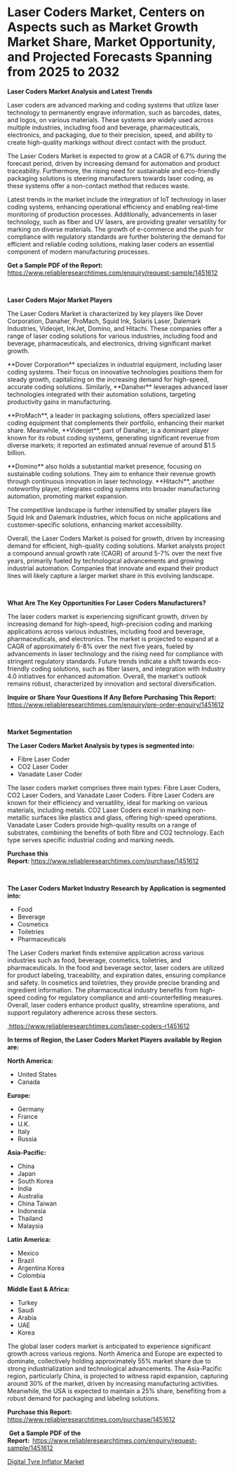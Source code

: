 <p><h1>Laser Coders Market, Centers on Aspects such as Market Growth Market Share, Market Opportunity, and Projected Forecasts Spanning from 2025 to 2032</h1></p><p><strong>Laser Coders Market Analysis and Latest Trends</strong></p>
<p><p>Laser coders are advanced marking and coding systems that utilize laser technology to permanently engrave information, such as barcodes, dates, and logos, on various materials. These systems are widely used across multiple industries, including food and beverage, pharmaceuticals, electronics, and packaging, due to their precision, speed, and ability to create high-quality markings without direct contact with the product.</p><p>The Laser Coders Market is expected to grow at a CAGR of 6.7% during the forecast period, driven by increasing demand for automation and product traceability. Furthermore, the rising need for sustainable and eco-friendly packaging solutions is steering manufacturers towards laser coding, as these systems offer a non-contact method that reduces waste. </p><p>Latest trends in the market include the integration of IoT technology in laser coding systems, enhancing operational efficiency and enabling real-time monitoring of production processes. Additionally, advancements in laser technology, such as fiber and UV lasers, are providing greater versatility for marking on diverse materials. The growth of e-commerce and the push for compliance with regulatory standards are further bolstering the demand for efficient and reliable coding solutions, making laser coders an essential component of modern manufacturing processes.</p></p>
<p><strong>Get a Sample PDF of the Report:&nbsp;</strong> <a href="https://www.reliableresearchtimes.com/enquiry/request-sample/1451612?utm_campaign=2116&utm_medium=2&utm_source=Github&utm_content=ia&utm_term=18022025&utm_id=laser-coders">https://www.reliableresearchtimes.com/enquiry/request-sample/1451612</a></p>
<p>&nbsp;</p>
<p><strong>Laser Coders Major Market Players</strong></p>
<p><p>The Laser Coders Market is characterized by key players like Dover Corporation, Danaher, ProMach, Squid Ink, Solaris Laser, Dalemark Industries, Videojet, InkJet, Domino, and Hitachi. These companies offer a range of laser coding solutions for various industries, including food and beverage, pharmaceuticals, and electronics, driving significant market growth.</p><p>**Dover Corporation** specializes in industrial equipment, including laser coding systems. Their focus on innovative technologies positions them for steady growth, capitalizing on the increasing demand for high-speed, accurate coding solutions. Similarly, **Danaher** leverages advanced laser technologies integrated with their automation solutions, targeting productivity gains in manufacturing. </p><p>**ProMach**, a leader in packaging solutions, offers specialized laser coding equipment that complements their portfolio, enhancing their market share. Meanwhile, **Videojet**, part of Danaher, is a dominant player known for its robust coding systems, generating significant revenue from diverse markets; it reported an estimated annual revenue of around $1.5 billion.</p><p>**Domino** also holds a substantial market presence, focusing on sustainable coding solutions. They aim to enhance their revenue growth through continuous innovation in laser technology. **Hitachi**, another noteworthy player, integrates coding systems into broader manufacturing automation, promoting market expansion.</p><p>The competitive landscape is further intensified by smaller players like Squid Ink and Dalemark Industries, which focus on niche applications and customer-specific solutions, enhancing market accessibility.</p><p>Overall, the Laser Coders Market is poised for growth, driven by increasing demand for efficient, high-quality coding solutions. Market analysts project a compound annual growth rate (CAGR) of around 5-7% over the next five years, primarily fueled by technological advancements and growing industrial automation. Companies that innovate and expand their product lines will likely capture a larger market share in this evolving landscape.</p></p>
<p>&nbsp;</p>
<p><strong>What Are The Key Opportunities For Laser Coders Manufacturers?</strong></p>
<p><p>The laser coders market is experiencing significant growth, driven by increasing demand for high-speed, high-precision coding and marking applications across various industries, including food and beverage, pharmaceuticals, and electronics. The market is projected to expand at a CAGR of approximately 6-8% over the next five years, fueled by advancements in laser technology and the rising need for compliance with stringent regulatory standards. Future trends indicate a shift towards eco-friendly coding solutions, such as fiber lasers, and integration with Industry 4.0 initiatives for enhanced automation. Overall, the market's outlook remains robust, characterized by innovation and sectoral diversification.</p></p>
<p><strong>Inquire or Share Your Questions If Any Before Purchasing This Report:</strong> <a href="https://www.reliableresearchtimes.com/enquiry/pre-order-enquiry/1451612?utm_campaign=2116&utm_medium=2&utm_source=Github&utm_content=ia&utm_term=18022025&utm_id=laser-coders">https://www.reliableresearchtimes.com/enquiry/pre-order-enquiry/1451612</a></p>
<p>&nbsp;</p>
<p><strong>Market Segmentation</strong></p>
<p><strong>The Laser Coders Market Analysis by types is segmented into:</strong></p>
<p><ul><li>Fibre Laser Coder</li><li>CO2 Laser Coder</li><li>Vanadate Laser Coder</li></ul></p>
<p><p>The laser coders market comprises three main types: Fibre Laser Coders, CO2 Laser Coders, and Vanadate Laser Coders. Fibre Laser Coders are known for their efficiency and versatility, ideal for marking on various materials, including metals. CO2 Laser Coders excel in marking non-metallic surfaces like plastics and glass, offering high-speed operations. Vanadate Laser Coders provide high-quality results on a range of substrates, combining the benefits of both fibre and CO2 technology. Each type serves specific industrial coding and marking needs.</p></p>
<p><strong>Purchase this Report:&nbsp;</strong><a href="https://www.reliableresearchtimes.com/purchase/1451612?utm_campaign=2116&utm_medium=2&utm_source=Github&utm_content=ia&utm_term=18022025&utm_id=laser-coders">https://www.reliableresearchtimes.com/purchase/1451612</a></p>
<p>&nbsp;</p>
<p><strong>The Laser Coders Market Industry Research by Application is segmented into:</strong></p>
<p><ul><li>Food</li><li>Beverage</li><li>Cosmetics</li><li>Toiletries</li><li>Pharmaceuticals</li></ul></p>
<p><p>The Laser Coders market finds extensive application across various industries such as food, beverage, cosmetics, toiletries, and pharmaceuticals. In the food and beverage sector, laser coders are utilized for product labeling, traceability, and expiration dates, ensuring compliance and safety. In cosmetics and toiletries, they provide precise branding and ingredient information. The pharmaceutical industry benefits from high-speed coding for regulatory compliance and anti-counterfeiting measures. Overall, laser coders enhance product quality, streamline operations, and support regulatory adherence across these sectors.</p></p>
<p><a href="https://www.reliableresearchtimes.com/laser-coders-r1451612?utm_campaign=2116&utm_medium=2&utm_source=Github&utm_content=ia&utm_term=18022025&utm_id=laser-coders">&nbsp;https://www.reliableresearchtimes.com/laser-coders-r1451612</a></p>
<p><strong>In terms of Region, the Laser Coders Market Players available by Region are:</strong></p>
<p>
    <p> <strong> North America: </strong>
        <ul>
            <li>United States</li>
            <li>Canada</li>
        </ul>
        </p> 
    <p> <strong> Europe: </strong>
        <ul>
            <li>Germany</li>
            <li>France</li>
            <li>U.K.</li>
            <li>Italy</li>
            <li>Russia</li>
        </ul>
        </p> 
    <p> <strong> Asia-Pacific: </strong>
        <ul>
            <li>China</li>
            <li>Japan</li>
            <li>South Korea</li>
            <li>India</li>
            <li>Australia</li>
            <li>China Taiwan</li>
            <li>Indonesia</li>
            <li>Thailand</li>
            <li>Malaysia</li>
        </ul>
        </p> 
    <p> <strong> Latin America: </strong>
        <ul>
            <li>Mexico</li>
            <li>Brazil</li>
            <li>Argentina Korea</li>
            <li>Colombia</li>
        </ul>
        </p> 
    <p> <strong> Middle East & Africa: </strong>
        <ul>
            <li>Turkey</li>
            <li>Saudi</li>
            <li>Arabia</li>
            <li>UAE</li>
            <li>Korea</li>
        </ul>
    </p>
    </p>
<p><p>The global laser coders market is anticipated to experience significant growth across various regions. North America and Europe are expected to dominate, collectively holding approximately 55% market share due to strong industrialization and technological advancements. The Asia-Pacific region, particularly China, is projected to witness rapid expansion, capturing around 30% of the market, driven by increasing manufacturing activities. Meanwhile, the USA is expected to maintain a 25% share, benefiting from a robust demand for packaging and labeling solutions.</p></p>
<p><strong>Purchase this Report: </strong><a href="https://www.reliableresearchtimes.com/purchase/1451612?utm_campaign=2116&utm_medium=2&utm_source=Github&utm_content=ia&utm_term=18022025&utm_id=laser-coders">https://www.reliableresearchtimes.com/purchase/1451612</a></p>
<p>&nbsp;<strong>Get a Sample PDF of the Report:&nbsp;&nbsp;</strong><a href="https://www.reliableresearchtimes.com/enquiry/request-sample/1451612?utm_campaign=2116&utm_medium=2&utm_source=Github&utm_content=ia&utm_term=18022025&utm_id=laser-coders">https://www.reliableresearchtimes.com/enquiry/request-sample/1451612</a></p>
<p><strong></strong></p>
<p><p><a href="https://github.com/arionmp/Market-Research-Report-List-5/blob/main/digital-tyre-inflator-market.md?utm_campaign=2116&utm_medium=2&utm_source=Github&utm_content=ia&utm_term=18022025&utm_id=laser-coders">Digital Tyre Inflator Market</a></p></p>